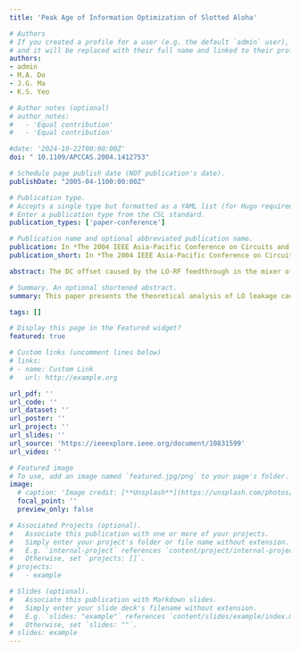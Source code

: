 ```yaml
---
title: 'Peak Age of Information Optimization of Slotted Aloha'

# Authors
# If you created a profile for a user (e.g. the default `admin` user), write the username (folder name) here
# and it will be replaced with their full name and linked to their profile.
authors:
- admin
- M.A. Do
- J.G. Ma
- K.S. Yeo

# Author notes (optional)
# author_notes:
#   - 'Equal contribution'
#   - 'Equal contribution'

#date: '2024-10-22T00:00:00Z'
doi: " 10.1109/APCCAS.2004.1412753"

# Schedule page publish date (NOT publication's date).
publishDate: "2005-04-1100:00:00Z"

# Publication type.
# Accepts a single type but formatted as a YAML list (for Hugo requirements).
# Enter a publication type from the CSL standard.
publication_types: ['paper-conference']

# Publication name and optional abbreviated publication name.
publication: In *The 2004 IEEE Asia-Pacific Conference on Circuits and Systems, 2004. Proceedings.*, 2024
publication_short: In *The 2004 IEEE Asia-Pacific Conference on Circuits and Systems, 2004. Proceedings.*, 2024

abstract: The DC offset caused by the LO-RF feedthrough in the mixer of a direct conversion receiver is a serious problem. The LO leakage caused by the LO mismatch in double-balanced CMOS Gilbert mixers is examined and analyzed in four cases, no LO mismatch, LO phase mismatch only, LO amplitude mismatch only and the combination of the two mismatches. The relation between the mismatch and the LO leakage is derived. Simulation results shown are consistent with the analysis. 

# Summary. An optional shortened abstract.
summary: This paper presents the theoretical analysis of LO leakage caused by the LO mismatch in double-balanced CMOS Gilbertmjxers.

tags: []

# Display this page in the Featured widget?
featured: true

# Custom links (uncomment lines below)
# links:
# - name: Custom Link
#   url: http://example.org

url_pdf: ''
url_code: ''
url_dataset: ''
url_poster: ''
url_project: ''
url_slides: ''
url_source: 'https://ieeexplore.ieee.org/document/10831599'
url_video: ''

# Featured image
# To use, add an image named `featured.jpg/png` to your page's folder.
image:
  # caption: 'Image credit: [**Unsplash**](https://unsplash.com/photos/pLCdAaMFLTE)'
  focal_point: ''
  preview_only: false

# Associated Projects (optional).
#   Associate this publication with one or more of your projects.
#   Simply enter your project's folder or file name without extension.
#   E.g. `internal-project` references `content/project/internal-project/index.md`.
#   Otherwise, set `projects: []`.
# projects:
#   - example

# Slides (optional).
#   Associate this publication with Markdown slides.
#   Simply enter your slide deck's filename without extension.
#   E.g. `slides: "example"` references `content/slides/example/index.md`.
#   Otherwise, set `slides: ""`.
# slides: example
---
```


<!-- {{% callout note %}}
Click the _Cite_ button above to demo the feature to enable visitors to import publication metadata into their reference management software.
{{% /callout %}}

{{% callout note %}}
Create your slides in Markdown - click the _Slides_ button to check out the example.
{{% /callout %}} -->

<!-- Add the publication's **full text** or **supplementary notes** here. You can use rich formatting such as including [code, math, and images](https://docs.hugoblox.com/content/writing-markdown-latex/). -->
